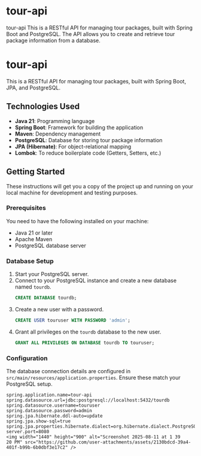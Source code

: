 # tour-api
tour-api This is a RESTful API for managing tour packages, built with Spring Boot and PostgreSQL. The API allows you to create and retrieve tour package information from a database.
# tour-api

This is a RESTful API for managing tour packages, built with Spring Boot, JPA, and PostgreSQL.

## Technologies Used

* **Java 21**: Programming language
* **Spring Boot**: Framework for building the application
* **Maven**: Dependency management
* **PostgreSQL**: Database for storing tour package information
* **JPA (Hibernate)**: For object-relational mapping
* **Lombok**: To reduce boilerplate code (Getters, Setters, etc.)

## Getting Started

These instructions will get you a copy of the project up and running on your local machine for development and testing purposes.

### Prerequisites

You need to have the following installed on your machine:
* Java 21 or later
* Apache Maven
* PostgreSQL database server

### Database Setup

1.  Start your PostgreSQL server.
2.  Connect to your PostgreSQL instance and create a new database named `tourdb`.
    ```sql
    CREATE DATABASE tourdb;
    ```
3.  Create a new user with a password.
    ```sql
    CREATE USER touruser WITH PASSWORD 'admin';
    ```
4.  Grant all privileges on the `tourdb` database to the new user.
    ```sql
    GRANT ALL PRIVILEGES ON DATABASE tourdb TO touruser;
    ```

### Configuration

The database connection details are configured in `src/main/resources/application.properties`. Ensure these match your PostgreSQL setup.

```properties
spring.application.name=tour-api
spring.datasource.url=jdbc:postgresql://localhost:5432/tourdb
spring.datasource.username=touruser
spring.datasource.password=admin
spring.jpa.hibernate.ddl-auto=update
spring.jpa.show-sql=true
spring.jpa.properties.hibernate.dialect=org.hibernate.dialect.PostgreSQLDialect
server.port=8080
<img width="1440" height="900" alt="Screenshot 2025-08-11 at 1 39 20 PM" src="https://github.com/user-attachments/assets/2130bdcd-39a4-401f-b99b-6b0dbf3e17c2" />


